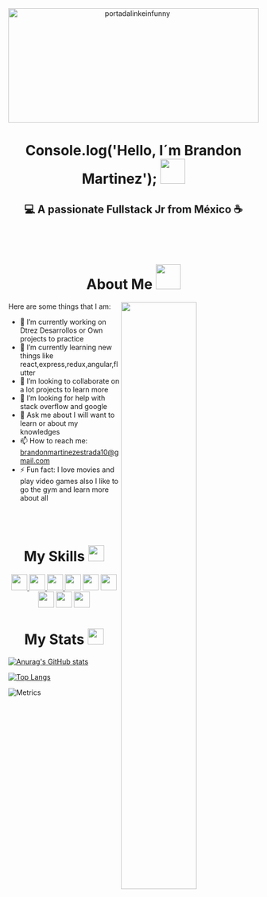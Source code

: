 
<div align="center">
<img width="100%" height = "230px" src="https://i.ibb.co/Fn1NvgW/portadalinkeinfunny.jpg" alt="portadalinkeinfunny" alt="cover" />
  
</div>
<h1 align="center"> Console.log('Hello, I´m Brandon Martinez'); <img src = "https://raw.githubusercontent.com/MartinHeinz/MartinHeinz/master/wave.gif" width = 50px> </h1>
<h2 align="center">💻 A passionate Fullstack Jr from México ☕</h2>
<br><br>  

<h1 align="center"> About Me <img src="https://media1.giphy.com/media/SYjYYopqUTBtE3XZxg/giphy.gif?cid=ecf05e47bwy3m5dxcc60ttw1mxkegfhiit2uv8aeyt2note2&rid=giphy.gif&ct=s" width = 50px></h1>
<img width="55%" align="right" src="https://media1.giphy.com/media/L1R1tvI9svkIWwpVYr/giphy.gif?cid=ecf05e47xcieen1ik5t6la3g0e0y456at5e8blbspafkjt3u&rid=giphy.gif&ct=g" />
Here are some things that I am:

- 🔭 I’m currently working on Dtrez Desarrollos or Own projects to practice
- 🌱 I’m currently learning new things like react,express,redux,angular,flutter
- 👯 I’m looking to collaborate on a lot projects to learn more 
- 🤔 I’m looking for help with stack overflow and google
- 💬 Ask me about I will want to learn or about my knowledges
- 📫 How to reach me: brandonmartinezestrada10@gmail.com
- ⚡ Fun fact: I love movies and play video games also I like to go the gym and learn more about all 

<br><br>
<h1 align="center">My Skills <img src = "https://media2.giphy.com/media/QssGEmpkyEOhBCb7e1/giphy.gif?cid=ecf05e47a0n3gi1bfqntqmob8g9aid1oyj2wr3ds3mg700bl&rid=giphy.gif" width = 32px> </h1>
<div align="center">
<a href= https://github.com/rahulbanerjee26?tab=repositories&q=&type=&language=python&sort= > <img width ='32px' src ='https://raw.githubusercontent.com/rahulbanerjee26/githubAboutMeGenerator/main/icons/python.svg'> </a>
<a href= https://github.com/rahulbanerjee26?tab=repositories&q=&type=&language=reactjs&sort= > <img width ='32px' src ='https://raw.githubusercontent.com/rahulbanerjee26/githubAboutMeGenerator/main/icons/reactjs.svg'> </a>
<a href= https://github.com/rahulbanerjee26?tab=repositories&q=&type=&language=javascript&sort= > <img width ='32px' src ='https://raw.githubusercontent.com/rahulbanerjee26/githubAboutMeGenerator/main/icons/javascript.svg'> </a>
<a href="https://icons8.com/icon/20909/html-5"><img width ='32px' src="https://img.icons8.com/color/48/000000/html-5--v1.png"/></a>
<a href="https://icons8.com/icon/20909/html-5"><img width ='32px' src="https://img.icons8.com/color/48/000000/css3.png"/></a>
<a href="https://icons8.com/icon/20909/html-5"><img width ='32px' src="https://img.icons8.com/color/48/000000/vue-js.png"/></a>
<a href="https://icons8.com/icon/20909/html-5"><img width ='32px' src="https://img.icons8.com/fluency/48/000000/laravel.png"/></a>
<a href="https://icons8.com/icon/20909/html-5"><img width ='32px' src="https://img.icons8.com/dusk/64/000000/php-logo.png"/></a>
<a href="https://icons8.com/icon/20909/html-5"><img width ='32px' src="https://img.icons8.com/color/48/000000/bootstrap.png"/></a>
</div>

<h1 align="center"> My Stats <img src='https://media1.giphy.com/media/du3J3cXyzhj75IOgvA/giphy.gif?cid=ecf05e47x2g034i9pzwtzzsd3xgg2w9nr94t4tflbbgo3008&rid=giphy.gif' width='32px'> </h1>

[![Anurag's GitHub stats](https://github-readme-stats.vercel.app/api?username=brandonblain&show_icons=true&theme=highcontrast&hide=stars)](https://github.com/anuraghazra/github-readme-stats)

[![Top Langs](https://github-readme-stats.vercel.app/api/top-langs/?username=brandonblain&layout=compact)](https://github.com/anuraghazra/github-readme-stats)

![Metrics](https://metrics.lecoq.io/brandonblain?template=classic&config.timezone=America%2FToronto)

